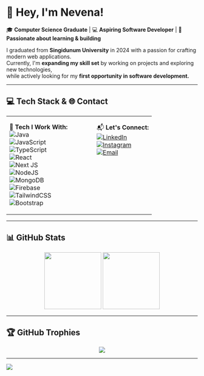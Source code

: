 # 💖 Hey, I'm Nevena!

🎓 **Computer Science Graduate** | 💻 **Aspiring Software Developer** | 🚀 **Passionate about learning & building**  

I graduated from **Singidunum University** in 2024 with a passion for crafting modern web applications.  
Currently, I'm **expanding my skill set** by working on projects and exploring new technologies,  
while actively looking for my **first opportunity in software development.**  

---

## 💻 Tech Stack & 🌐 Contact  
<table>
  <tr>
    <td valign="top" width="60%">

🔧 **Tech I Work With:**  
![Java](https://img.shields.io/badge/java-%23ED8B00.svg?style=for-the-badge&logo=openjdk&logoColor=white)  
![JavaScript](https://img.shields.io/badge/javascript-%23323330.svg?style=for-the-badge&logo=javascript&logoColor=%23F7DF1E)  
![TypeScript](https://img.shields.io/badge/typescript-%23007ACC.svg?style=for-the-badge&logo=typescript&logoColor=white)  
![React](https://img.shields.io/badge/react-%2320232a.svg?style=for-the-badge&logo=react&logoColor=%2361DAFB)  
![Next JS](https://img.shields.io/badge/Next-black?style=for-the-badge&logo=next.js&logoColor=white)  
![NodeJS](https://img.shields.io/badge/node.js-6DA55F?style=for-the-badge&logo=node.js&logoColor=white)  
![MongoDB](https://img.shields.io/badge/MongoDB-%234ea94b.svg?style=for-the-badge&logo=mongodb&logoColor=white)  
![Firebase](https://img.shields.io/badge/firebase-%23039BE5.svg?style=for-the-badge&logo=firebase)  
![TailwindCSS](https://img.shields.io/badge/tailwindcss-%2338B2AC.svg?style=for-the-badge&logo=tailwind-css&logoColor=white)  
![Bootstrap](https://img.shields.io/badge/bootstrap-%238511FA.svg?style=for-the-badge&logo=bootstrap&logoColor=white)  

</td>
<td valign="top" width="40%">

📬 **Let's Connect:**  
[![LinkedIn](https://img.shields.io/badge/LinkedIn-%230077B5.svg?style=for-the-badge&logo=linkedin&logoColor=white)](https://linkedin.com/in/nevena-mitic-0733a7191/)  
[![Instagram](https://img.shields.io/badge/Instagram-%23E4405F.svg?style=for-the-badge&logo=Instagram&logoColor=white)](https://instagram.com/nevenamitic__)  
[![Email](https://img.shields.io/badge/Email-D14836?style=for-the-badge&logo=gmail&logoColor=white)](mailto:nevenamitic886@gmail.com)  

</td>
  </tr>
</table>  

---

## 📊 GitHub Stats  
<div align="center">
  <img src="https://github-readme-stats.vercel.app/api?username=NevenaMitic&theme=tokyonight&hide_border=false&include_all_commits=false&count_private=false" height="150px"/>
  <img src="https://github-readme-streak-stats.herokuapp.com/?user=NevenaMitic&theme=tokyonight&hide_border=false" height="150px"/>
</div>  

---

## 🏆 GitHub Trophies  
<div align="center">
  <img src="https://github-profile-trophy.vercel.app/?username=NevenaMitic&theme=radical&no-frame=false&no-bg=true&margin-w=4"/>
</div>  

---

![](https://visitcount.itsvg.in/api?id=NevenaMitic&icon=0&color=6)

